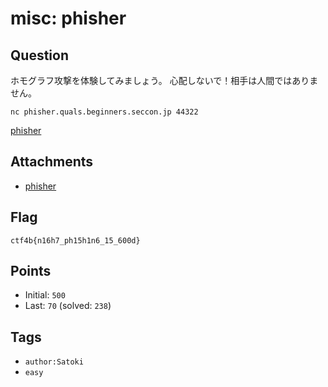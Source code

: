 # misc: phisher
## Question
ホモグラフ攻撃を体験してみましょう。
心配しないで！相手は人間ではありません。

```
nc phisher.quals.beginners.seccon.jp 44322
```

[phisher](files)

## Attachments
- [phisher](files)

## Flag
```
ctf4b{n16h7_ph15h1n6_15_600d}
```

## Points
- Initial: `500`
- Last: `70` (solved: `238`)

## Tags
- `author:Satoki`
- `easy`
    